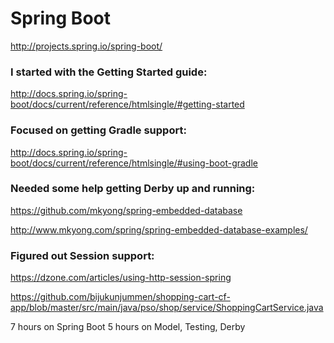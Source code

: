 # Spring Boot

http://projects.spring.io/spring-boot/

### I started with the Getting Started guide:

http://docs.spring.io/spring-boot/docs/current/reference/htmlsingle/#getting-started

### Focused on getting Gradle support:

http://docs.spring.io/spring-boot/docs/current/reference/htmlsingle/#using-boot-gradle

### Needed some help getting Derby up and running:

https://github.com/mkyong/spring-embedded-database

http://www.mkyong.com/spring/spring-embedded-database-examples/

### Figured out Session support:

https://dzone.com/articles/using-http-session-spring

https://github.com/bijukunjummen/shopping-cart-cf-app/blob/master/src/main/java/pso/shop/service/ShoppingCartService.java

7 hours on Spring Boot
5 hours on Model, Testing, Derby
